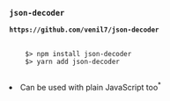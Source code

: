### `json-decoder`

**`https://github.com/venil7/json-decoder`**

<pre class="fragment fade-up">
  <code>
    $> npm install json-decoder
    $> yarn add json-decoder
  </code>
</pre>

<li class="fragment fade-up">
  Can be used with plain JavaScript too<sup>*</sup>
</li>
